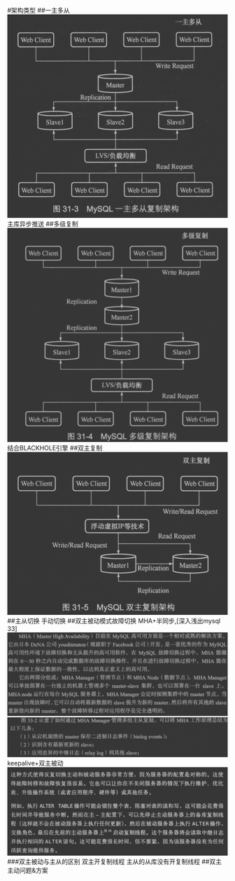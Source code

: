 #架构类型
##一主多从
![](.z_10_mysql_集群架构_架构类型_高可用方案_images/6b9d38cd.png)
主库异步推送
##多级复制
![](.z_10_mysql_集群架构_架构类型_高可用方案_images/7861d781.png)
结合BLACKHOLE引擎
##双主复制
![](.z_10_mysql_集群架构_架构类型_高可用方案_images/73f28c8e.png)
##主从切换
手动切换
##双主被动模式故障切换
MHA+半同步,[深入浅出mysql 33]
![](.z_10_mysql_集群架构_架构类型_高可用方案_images/b67b107b.png)
![](.z_10_mysql_集群架构_架构类型_高可用方案_images/63fdfdf7.png)
keepalive+双主被动
[](https://www.cnblogs.com/wjxzs/p/14245019.html)
![](.z_10_mysql_集群架构_架构类型_高可用方案_images/9214fe90.png)
###双主被动与主从的区别
双主开复制线程
主从的从库没有开复制线程
##双主主动问题&方案
[](https://blog.csdn.net/weixin_32075843/article/details/113595112)
